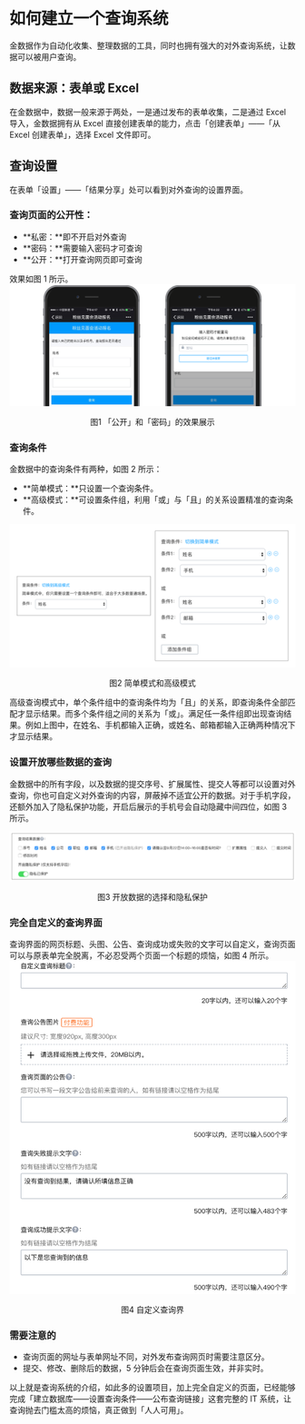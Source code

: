 # 如何建立一个查询系统

金数据作为自动化收集、整理数据的工具，同时也拥有强大的对外查询系统，让数据可以被用户查询。

## 数据来源：表单或 Excel

在金数据中，数据一般来源于两处，一是通过发布的表单收集，二是通过 Excel 导入，金数据拥有从 Excel 直接创建表单的能力，点击「创建表单」——「从 Excel 创建表单」，选择 Excel 文件即可。

## 查询设置

在表单「设置」——「结果分享」处可以看到对外查询的设置界面。

### 查询页面的公开性：

* **私密：**即不开启对外查询
* **密码：**需要输入密码才可查询
* **公开：**打开查询网页即可查询

效果如图 1 所示。
![](/assets/对外查询-公开和密码的效果展示.png)

<center>图1 「公开」和「密码」的效果展示</center>

### 查询条件

金数据中的查询条件有两种，如图 2 所示：

* **简单模式：**只设置一个查询条件。
* **高级模式：**可设置条件组，利用「或」与「且」的关系设置精准的查询条件。

![](/assets/对外查询-简单模式和高级模式.png)

<center>图2 简单模式和高级模式</center>

高级查询模式中，单个条件组中的查询条件均为「且」的关系，即查询条件全部匹配才显示结果。而多个条件组之间的关系为「或」。满足任一条件组即出现查询结果。例如上图中，在姓名、手机都输入正确，或姓名、邮箱都输入正确两种情况下才显示结果。

### 设置开放哪些数据的查询

金数据中的所有字段，以及数据的提交序号、扩展属性、提交人等都可以设置对外查询，你也可自定义对外查询的内容，屏蔽掉不适宜公开的数据。对于手机字段，还额外加入了隐私保护功能，开启后展示的手机号会自动隐藏中间四位，如图 3 所示。

![](/assets/对外查询-开放数据的选择和隐私保护.png)

<center>图3 开放数据的选择和隐私保护</center>

### 完全自定义的查询界面

查询界面的网页标题、头图、公告、查询成功或失败的文字可以自定义，查询页面可以与原表单完全脱离，不必忍受两个页面一个标题的烦恼，如图 4 所示。
![](/assets/对外查询-页面自定义.png)

<center>图4 自定义查询界</center>

### 需要注意的

* 查询页面的网址与表单网址不同，对外发布查询网页时需要注意区分。
* 提交、修改、删除后的数据，5 分钟后会在查询页面生效，并非实时。

以上就是查询系统的介绍，如此多的设置项目，加上完全自定义的页面，已经能够完成「建立数据库——设置查询条件——公布查询链接」这套完整的 IT 系统，让查询抛去门槛太高的烦恼，真正做到「人人可用」。